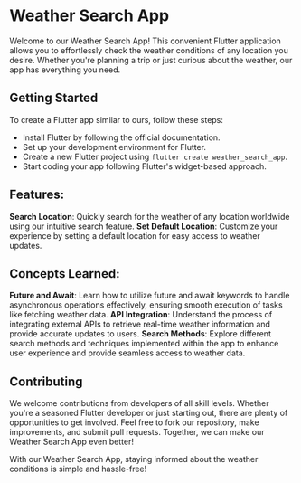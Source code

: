 # Weather Search App
Welcome to our Weather Search App! This convenient Flutter application allows you to effortlessly check the weather conditions of any location you desire. Whether you're planning a trip or just curious about the weather, our app has everything you need.

## Getting Started
To create a Flutter app similar to ours, follow these steps:
- Install Flutter by following the official documentation.
- Set up your development environment for Flutter.
- Create a new Flutter project using ```flutter create weather_search_app```.
- Start coding your app following Flutter's widget-based approach.

## Features:
**Search Location**: Quickly search for the weather of any location worldwide using our intuitive search feature.
**Set Default Location**: Customize your experience by setting a default location for easy access to weather updates.

## Concepts Learned:
**Future and Await**: Learn how to utilize future and await keywords to handle asynchronous operations effectively, ensuring smooth execution of tasks like fetching weather data.
**API Integration**: Understand the process of integrating external APIs to retrieve real-time weather information and provide accurate updates to users.
**Search Methods**: Explore different search methods and techniques implemented within the app to enhance user experience and provide seamless access to weather data.

## Contributing
We welcome contributions from developers of all skill levels. Whether you're a seasoned Flutter developer or just starting out, there are plenty of opportunities to get involved. Feel free to fork our repository, make improvements, and submit pull requests. Together, we can make our Weather Search App even better!

With our Weather Search App, staying informed about the weather conditions is simple and hassle-free!
